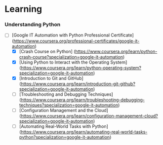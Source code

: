 # Learning 

### Understanding Python
- [ ] [Google IT Automation with Python Professional Certificate] (https://www.coursera.org/professional-certificates/google-it-automation)
	- [X] [Crash Course on Python] (https://www.coursera.org/learn/python-crash-course?specialization=google-it-automation)
	- [X] [Using Python to Interact with the Operating System] (https://www.coursera.org/learn/python-operating-system?specialization=google-it-automation)
	- [X] [Introduction to Git and GitHub] (https://www.coursera.org/learn/introduction-git-github?specialization=google-it-automation)
	- [ ] [Troubleshooting and Debugging Techniques] (https://www.coursera.org/learn/troubleshooting-debugging-techniques?specialization=google-it-automation)
	- [ ] [Configuration Management and the Cloud] (https://www.coursera.org/learn/configuration-management-cloud?specialization=google-it-automation)
	- [ ] [Automating Real-World Tasks with Python] (https://www.coursera.org/learn/automating-real-world-tasks-python?specialization=google-it-automation)